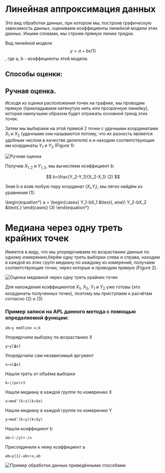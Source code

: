 ﻿# Линейная аппроксимация данных

Это вид обработки данных, при котором мы, построив
графическую зависимость данных, оцениваем коэффициенты
линейной модели этих данных. Иными словами, мы строим
прямую линию тредна.

Вид линейной модели
$$ y=a+bx    (1) $$, где a, b - коэффициенты этой модели.

## Способы оценки:

## Ручная оценка.

Исходя из оценки расположения точек на графике, мы проводим
прямую (прикладываем натянутую нить или прозрачную линейку),
которая наилучшим образом будет отражать основной
тренд этих точек.

Затем мы выбираем на этой прямой 2 точки с удачными
координатами $X_1$ и $X_2$ (удачными они называются потому, что
их разность является удобным числом в качестве делителя) и
и находим соответствующие им координаты $Y_1$ и $Y_2$ (Figure 1):

![Ручная оценка](h-app.png)

Получив $X_{1,2}$ и $Y_{1,2}$, мы вычисляем коэффициент *b*:

$$ b=\frac{Y_2-Y_1}{X_2-X_1}     (2) $$

Зная b и взяв любую пару координат ($X_i$,$Y_i$), мы легко найдём из
уравнения (1):


\begin{equation*}
a = 
 \begin{cases}
   Y_1-bX_1 &\text{,   или}\\
   Y_2-bX_2 &\text{.}
 \end{cases}   (3)
\end{equation*}

# Медиана через одну треть крайних точек

Имеется в виду, что мы упорядочиваем по возрастанию данные по 
одному измерению,берём одну треть выборки слева и справа, находим
в каждой из этих групп медиану по каждому из измерений, получаем 
соответствующие точки, через которые и проводим прямую (Figure 2).

![Оценка медианой через одну треть крайних точек](m-app.png)

Для нахождения коэффициентов $X_1$, $X_2$, $Y_1$ и $Y_2$ уже готовы
(это координаты полученных точек), поэтому мы приступаем к расчётам
согласно (2) и (3).

### Пример записи на APL данного метода с помощью определяемой функции:

```
ab←y medline x;k

```

Упорядочили выборку по возрастанию X

```
y←y[⍋x]   

```

Упорядочили сам независимый аргумент

```
x←x[⍋x]  

```

Нашли треть от объёма выборки 

```
k←⌊(⍴x)÷3  

```

Нашли медиану в каждой группе по измерению X

```
x←med¨(k↑x)(k↑⌽x)  

```
Нашли медиану в каждой группе по измерению Y

```
y←med¨(k↑y)(k↑⌽y)  

```

Нашли коэффициент b

```
ab←(-/y)÷-/x      

```
Присоединили к нему коэффициент a

```
ab←y[1]-ab×↑x,ab  

```

![Пример обработки данных приведёнными способами](3-5N.BMP)
